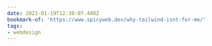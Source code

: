 ```yaml
---
date: 2021-01-19T12:38:07.448Z
bookmark-of: 'https://www.spicyweb.dev/why-tailwind-isnt-for-me/'
tags:
- webdesign
---
```

